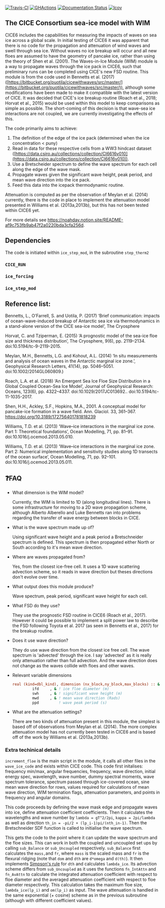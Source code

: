 [![Travis-CI](https://travis-ci.org/CICE-Consortium/CICE.svg?branch=master)](https://travis-ci.org/CICE-Consortium/CICE)
[![GHActions](https://github.com/CICE-Consortium/CICE/workflows/GHActions/badge.svg)](https://github.com/CICE-Consortium/CICE/actions)
[![Documentation Status](https://readthedocs.org/projects/cice-consortium-cice/badge/?version=master)](http://cice-consortium-cice.readthedocs.io/en/master/?badge=master)
[![lcov](https://img.shields.io/endpoint?url=https://apcraig.github.io/coverage.json)](https://apcraig.github.io)

<!--- [![codecov](https://codecov.io/gh/apcraig/Test_CICE_Icepack/branch/master/graph/badge.svg)](https://codecov.io/gh/apcraig/Test_CICE_Icepack) --->

## The CICE Consortium sea-ice model with WIM

CICE6 includes the capabilities for measuring the impacts of waves on sea ice across a global scale. In initial testing of CICE6 it was apparent that there is no code for the propagation and attenuation of wind waves and swell through sea ice. Without waves no ice breakup will occur and all new floes are assumed to have the geometry of pancake ice, rather than using the theory of Shen et al. (2001). The Waves-in-Ice Module (WIM) module is a way to propagate waves through the ice pack in CICE6, such that preliminary runs can be completed using CICE's new FSD routine. This module is from the code used in Bennetts et al. (2017) ([https://bitbucket.org/puotila/cicewithwaves/src/master/](https://bitbucket.org/puotila/cicewithwaves/src/master/)), although some modifications have been made to make it compatible with the latest version of CICE. It was decided that CICE's ice breakup routine (Roach et al., 2018; Horvat et al., 2015) would be used within this model to keep comparisons as simple as possible. The short-coming of this decision is that wave-sea ice interactions are not coupled, we are currently investigating the effects of this.

The code primarily aims to achieve: 

1. The definition of the edge of the ice pack (determined when the ice concentration < puny)
2. Read in data for these respective cells from a WW3 hindcast dataset ([https://data.csiro.au/collections/collection/CI6616v010](https://data.csiro.au/collections/collection/CI6616v010)).
3. Use a Bretscheider spectrum to define the wave spectrum for each cell along the edge of the wave mask.
4. Propagate waves given the significant wave height, peak period, and mean wave direction into the ice pack.
5. Feed this data into the icepack thermodynamic routine.

Attenuation is computed as per the observation of Meylan et al. (2014) currently, there is the code in place to implement the attenuation model presented in Williams et al. (2013a,2013b), but this has not been tested within CICE6 yet.
 
For more details see https://noahday.notion.site/README-af9c753fb9ab47f2a0220bda3cfa256d.        

## Dependencies

The code is initiated within `ice_step_mod`, in the subroutine `step_therm2` 

### `CICE_RUN`

### `ice_forcing`

### `ice_step_mod`

## Reference list:

Bennetts, L., O’Farrell, S. and Uotila, P. (2017) ‘Brief communication: impacts of ocean-wave-induced breakup of Antarctic sea ice via thermodynamics in a stand-alone version of the CICE sea-ice model’, The Cryosphere

Horvat, C. and Tziperman, E. (2015) ‘A prognostic model of the sea-ice floe size and thickness distribution’, The Cryosphere, 9(6), pp. 2119–2134. doi:10.5194/tc-9-2119-2015.

Meylan, M.H., Bennetts, L.G. and Kohout, A.L. (2014) ‘In situ measurements and analysis of ocean waves in the Antarctic marginal ice zone.’, Geophysical Research Letters, 41(14), pp. 5046–5051. doi:10.1002/2014GL060809.)

Roach, L.A. et al. (2018) ‘An Emergent Sea Ice Floe Size Distribution in a Global Coupled Ocean-Sea Ice Model’, Journal of Geophysical Research: Oceans, 123(6), pp. 4322–4337. doi:10.1029/2017JC013692.. doi:10.5194/tc-11-1035-2017.

Shen, H.H., Ackley, S.F., Hopkins, M.A., 2001. A conceptual model for pancake-ice formation in a wave field. Ann. Glaciol. 33, 361–367. https://doi.org/10.3189/172756401781818239

Williams, T.D. et al. (2013) ‘Wave–ice interactions in the marginal ice zone. Part 1: Theoretical foundations’, Ocean Modelling, 71, pp. 81–91. doi:10.1016/j.ocemod.2013.05.010.

Williams, T.D. et al. (2013) ‘Wave–ice interactions in the marginal ice zone. Part 2: Numerical implementation and sensitivity studies along 1D transects of the ocean surface’, Ocean Modelling, 71, pp. 92–101. doi:10.1016/j.ocemod.2013.05.011.

## ❓FAQ

- What dimension is the WIM model?

    Currently, the WIM is limited to 1D (along longitudinal lines). There is some infrastructure for moving to a 2D wave propagation scheme, although Alberto Alberello and Luke Bennetts ran into problems regarding the transfer of wave energy between blocks in CICE.
    
- What is the wave spectrum made up of?
    
    Using significant wave height and a peak period a Bretschneider spectrum is defined. This spectrum is then propagated either North or South according to it's mean wave direction.
    
- Where are waves propagated from?
    
    Yes, from the closest ice-free cell. It uses a 1D wave scattering advection scheme, so it reads in wave direction but theses directions don't evolve over time.
    
- What output does this module produce?
    
    Wave spectrum, peak period, significant wave height for each cell.
    
- What FSD do they use?
    
    They use the prognostic FSD routine in CICE6 (Roach et al., 2017). However it could be possible to implement a split power law to describe the FSD following Toyota et al. 2017 (as seen in Bennetts et al., 2017) for the breakup routine.
    
- Does it use wave direction?
    
    They do use wave direction from the closest ice free cell. The wave spectrum is 'advected' through the ice. I say 'advected' as it is really only attenuation rather than full advection. And the wave direction does not change as the waves collide with floes and other waves.
    
- Relevant variable dimensions
    
    ```fortran
    real (kind=dbl_kind), dimension (nx_block,ny_block,max_blocks) :: &
             ifd     , & ! ice floe diameter (m)
             swh     , & ! significant wave height (m)
             mwd     , & ! mean wave direction (Rads)
             ppd         ! wave peak period (s)
    ```
    
- What are the attenuation settings?
    
    There are two kinds of attenuation present in this module, the simplest is based off of observations from Meylan et al. (2014). The more complex attenuation model has not currently been tested in CICE6 and is based off of the work by Williams et al. (2013a,2013b).
    

### Extra techinical details
    
`increment_floe` is the main script in the module, it calls all other files in the `wave_ice_code` and exists within CICE code. This code first initalises: frequency min/max, angular frequencies, frequency, wave direction, initial energy spec, wavelength, wave number, dummy spectral moments, wave spectrum tolerance, spectrum passed through ice-covered ocean, sine mean wave direction for rows, values required for calculations of mean wave direction, WIM termination flags, attenuation parameters, and points in frequency and angular domains.
    
This code proceeds by defining the wave mask edge and propagate waves into ice, define attenuation coefficient coefficients. Then it calculates the wavelengths and wave number by `lambda = gT^2/2pi`, `kappa = 2pi/lambda` as well as direction `th_in = -pi/2 + (lp_i-1)pi/(nth_in-1)`. Then the Bretschneider SDF function is called to initialise the wave spectrum. 
    
This gets the code to the point where it can update the wave spectrum and the floe sizes. This can work in both the coupled and uncoupled set ups by calling `sub_Balance` or `sub_Uncoupled` respectively. `sub_Balance` first calculates the `mass,`and  `fr`, where `mass` is the scaled mass and `fr` is the flexural ridging (note that `dom` and `dth` are `d*omega` and `d(th)`). It then implements [Simpson's rule](https://en.wikipedia.org/wiki/Simpson%27s_rule) for `dth` and calculates `lambda_ice`. Its advection scheme differs from `sub_Uncoupled` as it uses the functions `fn_IntAttn` and `fn_AvAttn` to calculate the integrated attenuation coefficient with respect to floe diameter and the averaged attenuation coefficient with respect to floe diameter respectively. This calculation takes the maximum floe size, `lambda_ice(lp_i)` and `om(lp_i)` as input.  The wave attenuation is handled in the same exponential (+ cosine) scheme as in the previous subroutine (although with different coefficient values).
